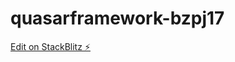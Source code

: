 # quasarframework-bzpj17

[Edit on StackBlitz ⚡️](https://stackblitz.com/edit/quasarframework-bzpj17)